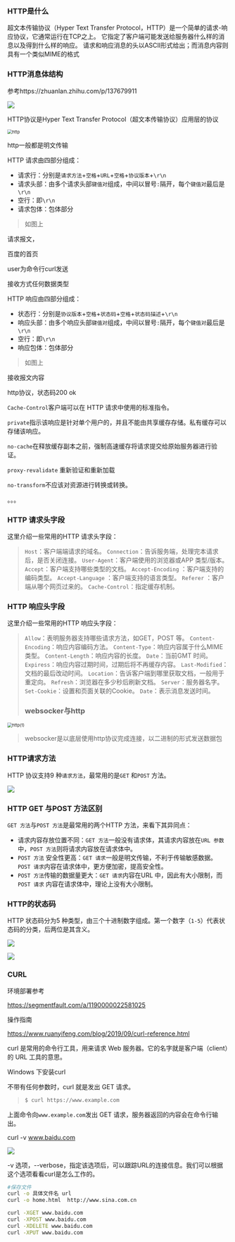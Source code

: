 ### HTTP是什么

超文本传输协议（Hyper Text Transfer Protocol，HTTP）是一个简单的请求-响应协议，它通常运行在TCP之上。 它指定了客户端可能发送给服务器什么样的消息以及得到什么样的响应。 请求和响应消息的头以ASCII形式给出；而消息内容则具有一个类似MIME的格式

### HTTP消息体结构    

参考https://zhuanlan.zhihu.com/p/137679911

![](images\http的消息结构.jpg)

HTTP协议是Hyper Text Transfer Protocol（超文本传输协议）应用层的协议

<img src="images\http.jpg" alt="http" style="zoom:67%;" />

http一般都是明文传输 

HTTP 请求由四部分组成：

- 请求行：分别是`请求方法`+`空格`+`URL`+`空格`+`协议版本`+`\r\n`
- 请求头部：由多个请求头部`键值对`组成，中间以冒号`:`隔开，每个`键值对`最后是`\r\n`
- 空行：即`\r\n`
- 请求包体：包体部分

> 如图上

请求报文，

百度的首页

user为命令行curl发送

接收方式任何数据类型

HTTP 响应由四部分组成：

- 状态行：分别是`协议版本`+`空格`+`状态码`+`空格`+`状态码描述`+`\r\n`
- 响应头部：由多个响应头部`键值对`组成，中间以冒号`:`隔开，每个`键值对`最后是`\r\n`
- 空行：即`\r\n`
- 响应包体：包体部分

> 如图上

接收报文内容

http协议，状态码200 ok

`Cache-Control`客户端可以在 HTTP 请求中使用的标准指令。

`private`指示该响应是针对单个用户的，并且不能由共享缓存存储。私有缓存可以存储该响应。

`no-cache`在释放缓存副本之前，强制高速缓存将请求提交给原始服务器进行验证。

 `proxy-revalidate` 重新验证和重新加载

`no-transform`不应该对资源进行转换或转换。

。。。

### HTTP 请求头字段

这里介绍一些常用的HTTP 请求头字段：

> `Host`：客户端端请求的域名。
> `Connection`：告诉服务端，处理完本请求后，是否关闭连接。
> `User-Agent`：客户端使用的浏览器或APP 类型/版本。
> `Accept`：客户端支持哪些类型的文档。
> `Accept-Encoding` ：客户端支持的编码类型。
> `Accept-Language` ：客户端支持的语言类型。
> `Referer` ：客户端从哪个网页过来的。
> `Cache-Control`：指定缓存机制。

### HTTP 响应头字段

这里介绍一些常用的HTTP 响应头字段：

> `Allow`：表明服务器支持哪些请求方法，如GET，POST 等。
> `Content-Encoding`：响应内容编码方法。
> `Content-Type`：响应内容属于什么MIME 类型。
> `Content-Length`：响应内容的长度。
> `Date`：当前GMT 时间。
> `Expiress`：响应内容过期时间，过期后将不再缓存内容。
> `Last-Modified`：文档的最后改动时间。
> `Location`：告诉客户端到哪里获取文档，一般用于重定向。
> `Refresh`：浏览器在多少秒后刷新文档。
> `Server`：服务器名字。
> `Set-Cookie`：设置和页面关联的Cookie。
> `Date`：表示消息发送时间。
>
> ### websocker与http

<img src="images\http(1).png" alt="http(1)" style="zoom: 67%;" />

> websocker是以底层使用http协议完成连接，以二进制的形式发送数据包

### HTTP请求方法

HTTP 协议支持9 种`请求方法`，最常用的是`GET` 和`POST` 方法。

![](images\http的请求方法.PNG)

### HTTP GET 与POST 方法区别

`GET 方法`与`POST 方法`是最常用的两个HTTP 方法，来看下其异同点：

- 请求内容存放位置不同：`GET 方法`一般没有请求体，其请求内容放在`URL 参数`中，`POST 方法`则将请求内容放在请求体中。
- `POST 方法` 安全性更高：`GET 请求`一般是明文传输，不利于传输敏感数据。`POST 请求`内容在请求体中，更方便加密，提高安全性。
- `POST 方法`传输的数据量更大：`GET 请求`内容在URL 中，因此有大小限制，而`POST 请求` 内容在请求体中，理论上没有大小限制。

### HTTP的状态码

HTTP 状态码分为5 种类型，由三个十进制数字组成。第一个数字（`1-5`）代表状态码的分类，后两位是其含义。

![](images\状态码.PNG)

![](images\常见状态码.PNG)

### CURL

环境部署参考

https://segmentfault.com/a/1190000022581025

操作指南

https://www.ruanyifeng.com/blog/2019/09/curl-reference.html

curl 是常用的命令行工具，用来请求 Web 服务器。它的名字就是客户端（client）的 URL 工具的意思。

Windows 下安装curl

不带有任何参数时，curl 就是发出 GET 请求。

> ```bash
> $ curl https://www.example.com
> ```

上面命令向`www.example.com`发出 GET 请求，服务器返回的内容会在命令行输出。

curl -v www.baidu.com

![](images\http请求.PNG)

 -v 选项，--verbose，指定该选项后，可以跟踪URL的连接信息。我们可以根据这个选项看看curl是怎么工作的。

```bash
#保存文件
curl -o 具体文件名 url
curl -o home.html  http://www.sina.com.cn

curl -XGET www.baidu.com
curl -XPOST www.baidu.com
curl -XDELETE www.baidu.com
curl -XPUT www.baidu.com
```

